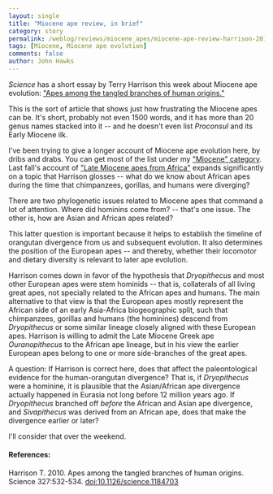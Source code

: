 ```yaml
---
layout: single 
title: "Miocene ape review, in brief" 
category: story
permalink: /weblog/reviews/miocene_apes/miocene-ape-review-harrison-2010.html
tags: [Miocene, Miocene ape evolution] 
comments: false 
author: John Hawks 
---
```


<i>Science</i> has a short essay by Terry Harrison this week about Miocene ape evolution: <a href="http://dx.doi.org/10.1126/science.1184703">"Apes among the tangled branches of human origins."</a>

This is the sort of article that shows just how frustrating the Miocene apes can be. It's short, probably not even 1500 words, and it has more than 20 genus names stacked into it -- and he doesn't even list <i>Proconsul</i> and its Early Miocene ilk. 

I've been trying to give a longer account of Miocene ape evolution here, by dribs and drabs. You can get most of the list under my <a href="http://johnhawks.net/weblog/fossils/miocene">"Miocene" category</a>.  Last fall's account of <a href="http://johnhawks.net/weblog/reviews/miocene_apes/late-miocene-african-apes-chronology-2009.html">"Late Miocene apes from Africa"</a> expands significantly on a topic that Harrison glosses -- what do we know about African apes during the time that chimpanzees, gorillas, and humans were diverging? 

There are two phylogenetic issues related to Miocene apes that command a lot of attention. Where did hominins come from? -- that's one issue. The other is, how are Asian and African apes related? 

This latter question is important because it helps to establish the timeline of orangutan divergence from us and subsequent evolution. It also determines the position of the European apes -- and thereby, whether their locomotor and dietary diversity is relevant to later ape evolution. 

Harrison comes down in favor of the hypothesis that <i>Dryopithecus</i> and most other European apes were stem hominids -- that is, collaterals of all living great apes, not specially related to the African apes and humans. The main alternative to that view is that the European apes mostly represent the African side of an early Asia-Africa biogeographic split, such that chimpanzees, gorillas and humans (the hominines) descend from <i>Dryopithecus</i> or some similar lineage closely aligned with these European apes. Harrison is willing to admit the Late Miocene Greek ape <i>Ouranopithecus</i> to the African ape lineage, but in his view the earlier European apes belong to one or more side-branches of the great apes. 

A question: If Harrison is correct here, does that affect the paleontological evidence for the human-orangutan divergence? That is, if <i>Dryopithecus</i> were a hominine, it is plausible that the Asian/African ape divergence actually happened in Eurasia not long before 12 million years ago. If <i>Dryopithecus</i> branched off <i>before</i> the African and Asian ape divergence, and <i>Sivapithecus</i> was derived from an African ape, does that make the divergence earlier or later? 

I'll consider that over the weekend. 



<h4>References:</h4>

<p class="cite">Harrison T. 2010. Apes among the tangled branches of human origins. Science 327:532-534. <a href="http://dx.doi.org/10.1126/science.1184703">doi:10.1126/science.1184703</a></p>


